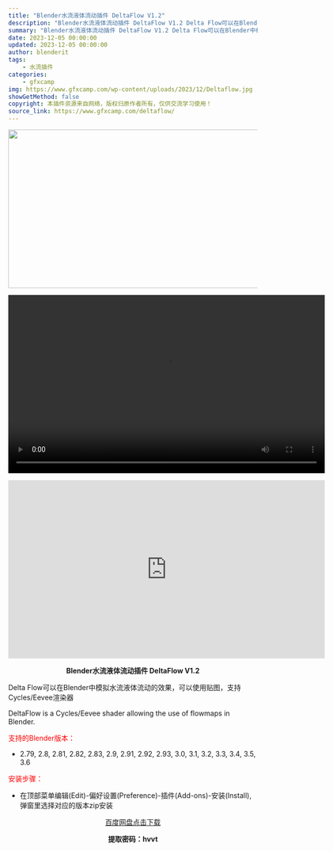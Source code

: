 ```yaml
---
title: "Blender水流液体流动插件 DeltaFlow V1.2"
description: "Blender水流液体流动插件 DeltaFlow V1.2 Delta Flow可以在Blender中模拟水流液体流动的效果，可以使用贴图，支持Cycles/Eevee渲染器 DeltaFlow i..."
summary: "Blender水流液体流动插件 DeltaFlow V1.2 Delta Flow可以在Blender中模拟水流液体流动的效果，可以使用贴图，支持Cycles/Eevee渲染器 DeltaFlow i..."
date: 2023-12-05 00:00:00
updated: 2023-12-05 00:00:00
author: blenderit
tags: 
    - 水流插件
categories:
    - gfxcamp
img: https://www.gfxcamp.com/wp-content/uploads/2023/12/Deltaflow.jpg
showGetMethod: false
copyright: 本插件资源来自网络，版权归原作者所有，仅供交流学习使用！
source_link: https://www.gfxcamp.com/deltaflow/
---
```

<div><p><img decoding="async" class="aligncenter size-full wp-image-117179" src="https://www.gfxcamp.com/wp-content/uploads/2023/12/Deltaflow.jpg" data-src="https://www.gfxcamp.com/wp-content/uploads/2023/12/Deltaflow.jpg" alt="" width="640" height="320" data-srcset="https://www.gfxcamp.com/wp-content/uploads/2023/12/Deltaflow.jpg 640w, https://www.gfxcamp.com/wp-content/uploads/2023/12/Deltaflow-150x75.jpg 150w" data-sizes="(max-width: 640px) 100vw, 640px"><br>
</p><center><div style="width: 640px;" class="wp-video"><!--[if lt IE 9]><script>document.createElement('video');</script><![endif]-->
<video class="wp-video-shortcode" id="video-117176-1" width="640" height="360" preload="true" controls="controls"><source type="video/mp4" src="http://cloud.video.taobao.com/play/u/null/p/1/e/6/t/1/440672498830.mp4?_=1"></source><a href="http://cloud.video.taobao.com/play/u/null/p/1/e/6/t/1/440672498830.mp4">http://cloud.video.taobao.com/play/u/null/p/1/e/6/t/1/440672498830.mp4</a></video></div></center><p style="text-align: center;"><iframe loading="lazy" src="https://player.youku.com/embed/XNjIxNDIxMDk4OA==" width="640" height="360" frameborder="0" allowfullscreen="allowfullscreen" data-mce-fragment="1"></iframe></p><p style="text-align: center;"><strong>Blender水流液体流动插件 DeltaFlow V1.2</strong></p><p>Delta Flow可以在Blender中模拟水流液体流动的效果，可以使用贴图，支持Cycles/Eevee渲染器</p><p>DeltaFlow is a Cycles/Eevee shader allowing the use of flowmaps in Blender.</p><p style="text-align: left;"><span style="color: #ff0000;">支持的Blender版本：</span></p><ul>
<li style="text-align: left;">2.79, 2.8, 2.81, 2.82, 2.83, 2.9, 2.91, 2.92, 2.93, 3.0, 3.1, 3.2, 3.3, 3.4, 3.5, 3.6</li>
</ul><p><span style="color: #ff0000;">安装步骤：</span></p><ul>
<li>在顶部菜单编辑(Edit)-偏好设置(Preference)-插件(Add-ons)-安装(Install),弹窗里选择对应的版本zip安装</li>
</ul><p style="text-align: center;"><a class="maxbutton-3 maxbutton maxbutton-baidu" target="_blank" rel="noopener" href="https://pan.baidu.com/s/1qKsjYsjvCembfKnHD3ArsQ?pwd=hvvt"><span class="mb-text">百度网盘点击下载</span></a></p><p style="text-align: center;"><strong>提取密码：hvvt</strong></p></div>